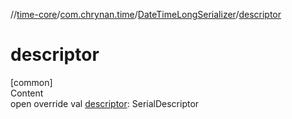 //[time-core](../../../index.md)/[com.chrynan.time](../index.md)/[DateTimeLongSerializer](index.md)/[descriptor](descriptor.md)



# descriptor  
[common]  
Content  
open override val [descriptor](descriptor.md): SerialDescriptor  



